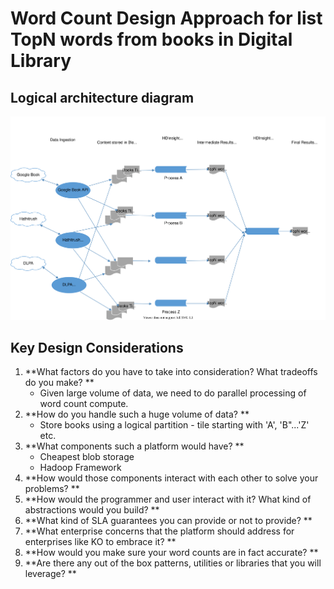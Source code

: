 # Word Count Design Approach for list TopN words from books in Digital Library

## Logical architecture diagram
<img src="./WordCount.svg">

##
## Key Design Considerations

1. **What factors do you have to take into consideration? What tradeoffs do you make? **
	- Given large volume of data, we need to do parallel processing of word count compute.
2. **How do you handle such a huge volume of data? **
	-  Store books using a logical partition - tile starting with 'A',  'B"...'Z'  etc. 
3. **What components such a platform would have? **
	- Cheapest blob storage
	- Hadoop Framework
4. **How would those components interact with each other to solve your problems? **
5. **How would the programmer and user interact with it? What kind of abstractions would you build? **
6. **What kind of SLA guarantees you can provide or not to provide? **
7. **What enterprise concerns that the platform should address for enterprises like KO to embrace it? **
8. **How would you make sure your word counts are in fact accurate? **
9. **Are there any out of the box patterns, utilities or libraries that you will leverage? **

